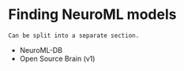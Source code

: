 # Finding NeuroML models
```{note}
Can be split into a separate section.

```

- NeuroML-DB
- Open Source Brain (v1)

